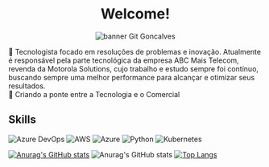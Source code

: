 <h1 align="center"> Welcome!</h1>

<p align="center">
  <img src="https://i.ibb.co/DCt2s4J/blog-post-comparativo-aws-e-azure.png" alt="banner Git Goncalves"/>
 </p>
  
🔸 Tecnologista focado em resoluções de problemas e inovação. Atualmente é responsável pela parte tecnológica da empresa ABC Mais Telecom, revenda da Motorola Solutions, cujo trabalho e estudo sempre foi contínuo, buscando sempre uma melhor performance para alcançar e otimizar seus resultados.<br>
🧠 Criando a ponte entre a Tecnologia e o Comercial




## Skills
![Azure DevOps](https://img.shields.io/badge/Azure_DevOps-0078D7?style=for-the-badge&logo=azure-devops&logoColor=white)
![AWS](https://img.shields.io/badge/Amazon_AWS-FF9900?style=for-the-badge&logo=amazonaws&logoColor=white)
![Azure](https://img.shields.io/badge/microsoft%20azure-0089D6?style=for-the-badge&logo=microsoft-azure&logoColor=white)
![Python](https://img.shields.io/badge/Python-FFD43B?style=for-the-badge&logo=python&logoColor=blue)
![Kubernetes](https://img.shields.io/badge/kubernetes-326ce5.svg?&style=for-the-badge&logo=kubernetes&logoColor=white)


[![Anurag's GitHub stats](https://github-readme-stats.vercel.app/api?username=GitGoncalves)](https://github.com/anuraghazra/github-readme-stats)
![Anurag's GitHub stats](https://github-readme-stats.vercel.app/api?username=GitGoncalves&show_icons=true&theme=radical)
[![Top Langs](https://github-readme-stats.vercel.app/api/top-langs/?username=GitGoncalves&layout=compact)](https://github.com/GitGoncalves/github-readme-stats)

